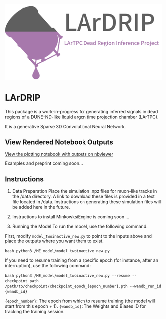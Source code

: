 ![alt text](https://github.com/silentkartographer/LArDRIP/blob/main/logo.png?raw=true)

# LArDRIP
This package is a work-in-progress for generating inferred signals in dead regions of a DUNE-ND-like liquid argon time projection chamber (LArTPC).

It is a generative Sparse 3D Convolutional Neural Network. 

## View Rendered Notebook Outputs

[View the plotting notebook with outputs on nbviewer](https://nbviewer.org/github/silentkartographer/LArDRIP/blob/main/plotting/plotting.ipynb)

Examples and preprint coming soon...

## Instructions
1. Data Preparation
Place the simulation .npz files for muon-like tracks in the /data directory. A link to download these files is provided in a text file located in /data. Instructions on generating these simulation files will be added here in the future.

2. Instructions to install MinkowksiEngine is coming soon ...

3. Running the Model
To run the model, use the following command:

First, modify ``` model_twoinactive_new.py ``` to point to the inputs above and place the outputs where you want them to exist.

```bash python3 /ME_model/model_twoinactive_new.py ```

If you need to resume training from a specific epoch (for instance, after an interruption), use the following command:

```bash python3 /ME_model/model_twoinactive_new.py --resume --checkpoint_path /path/to/checkpoint/checkpoint_epoch_{epoch_number}.pth --wandb_run_id {wandb_id} ```

```{epoch_number}```: The epoch from which to resume training (the model will start from this epoch + 1).
```{wandb_id}```: The Weights and Biases ID for tracking the training session.

